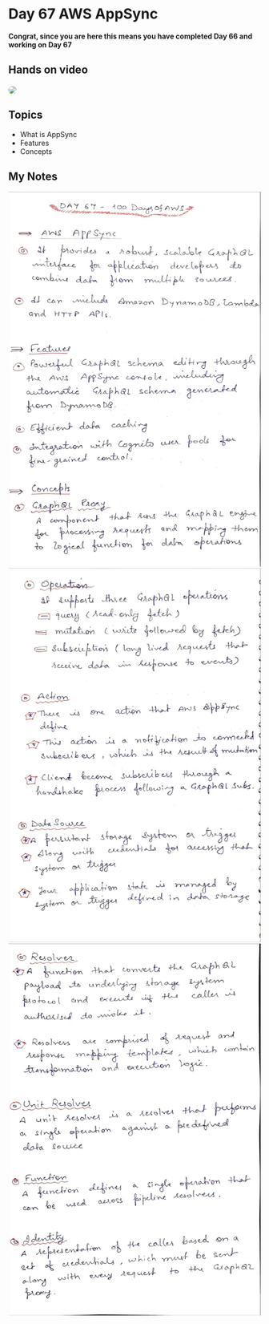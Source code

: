 # Day 67 AWS AppSync

**Congrat, since you are here this means you have completed Day 66 and working on Day 67**

## Hands on video
<a href="https://youtu.be/xrUoMYKTBzI">
<img src="https://i3.ytimg.com/vi/xrUoMYKTBzI/hqdefault.jpg" align="center" width="200" style="border-radius:40px" />
</a>

## Topics
  - What is AppSync
  - Features
  - Concepts

## My Notes
  ![1](./images/105ba04e8b2493a6d84ee129ef7fd314bcb7500a.jpeg)
  ![2](./images/f1dddeb63fa3eee68ef968906e695fe27f217410.jpeg)
  ![3](./images/7742ec0d3d5fa079e41ed84f85098141f0708626.jpeg)
